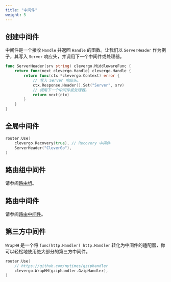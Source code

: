 ```yaml
---
title: "中间件"
weight: 5
---
```


## 创建中间件

中间件是一个接收 `Handle` 并返回 `Handle` 的函数。让我们以 `ServerHeader` 作为例子，其写入 `Server` 响应头，并调用下一个中间件或处理器。

```go
func ServerHeader(srv string) clevergo.MiddlewareFunc {
    return func(next clevergo.Handle) clevergo.Handle {
        return func(ctx *clevergo.Context) error {
            // 写入 Server 响应头。
            ctx.Response.Header().Set("Server", srv)
            // 调用下一个中间件或处理器。
            return next(ctx)
        }
    }
}
```

## 全局中间件

```go
router.Use(
    clevergo.Recovery(true), // Recovery 中间件
    ServerHeader("CleverGo"),
)
```

## 路由组中间件

请参阅[路由组](/zh/docs/routing/route-group)。

## 路由中间件

请参阅[路由中间件](/zh/docs/routing/#路由中间件)。

## 第三方中间件

`WrapHH` 是一个将 `func(http.Handler) http.Handler` 转化为中间件的适配器，你可以轻松地使用绝大部分的第三方中间件。

```go
router.Use(
    // https://github.com/nytimes/gziphandler
    clevergo.WrapHH(gziphandler.GzipHandler),
)
```
